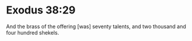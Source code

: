 # Exodus 38:29

And the brass of the offering [was] seventy talents, and two thousand and four hundred shekels.